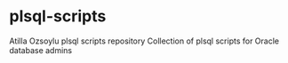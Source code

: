 # plsql-scripts
Atilla Ozsoylu plsql scripts repository
Collection of plsql scripts for Oracle database admins
